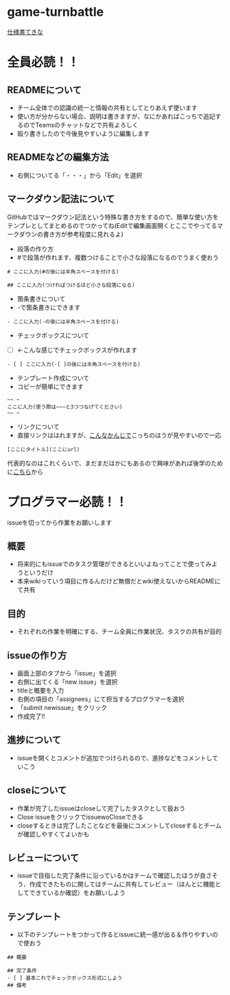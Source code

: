 # game-turnbattle
[仕様書てきな](https://jikeigroupcom-my.sharepoint.com/:w:/g/personal/sdt22csc0002_edu_sca_ac_jp/EUUOLNb3iSFNjWSRf9fc28MBqgHSd6lQdXIcrTVQPsSfEw?e=yNsxaH)

# 全員必読！！
## READMEについて
- チーム全体での認識の統一と情報の共有としてとりあえず使います
- 使い方が分からない場合、説明は書きますが、なにかあればこっちで追記するのでTeamsのチャットなどで共有よろしく
- 殴り書きしたので今後見やすいように編集します

## READMEなどの編集方法
- 右側についてる「・・・」から「Edit」を選択

## マークダウン記法について
GitHubではマークダウン記法という特殊な書き方をするので、簡単な使い方をテンプレとしてまとめるのでつかってね(Editで編集画面開くとここでやってるマークダウンの書き方が参考程度に見れるよ)

- 段落の作り方
- #で段落が作れます、複数つけることで小さな段落になるのでうまく使おう
~~~
# ここに入力(#の後には半角スペースを付ける)
~~~

~~~
## ここに入力(つければつけるほど小さな段落になる)
~~~

- 箇条書きについて
- -で箇条書きにできます
~~~
- ここに入力(-の後には半角スペースを付ける)
~~~

- チェックボックスについて
- [ ] ←こんな感じでチェックボックスが作れます

~~~
- [ ] ここに入力(-[ ]の後には半角スペースを付ける)
~~~

- テンプレート作成について
- コピーが簡単にできます
~~~
~~ ~
ここに入力(使う際は~~~と3つつなげてください)
~~ ~

~~~

- リンクについて
- 直接リンクははれますが、[こんなかんじで](https://notepm.jp/help/how-to-markdown)こっちのほうが見やすいので一応
~~~
[ここにタイトル](ここにurl)
~~~

代表的なのはこれくらいで、まだまだほかにもあるので興味があれば後学のために[こちら](https://notepm.jp/help/how-to-markdown)から

# プログラマー必読！！
issueを切ってから作業をお願いします

## 概要
- 将来的にもissueでのタスク管理ができるといいよねってことで使ってみようというだけ
- 本来wikiっていう項目に作るんだけど無償だとwiki使えないからREADMEにて共有

## 目的
- それぞれの作業を明確にする、チーム全員に作業状況、タスクの共有が目的

## issueの作り方
- 画面上部のタブから「issue」を選択
- 右側に出てくる「new issue」を選択
- titleと概要を入力
- 右側の項目の「assignees」にて担当するプログラマーを選択
- 「submit newissue」をクリック
- 作成完了!!

## 進捗について
- issueを開くとコメントが追加でつけられるので、進捗などをコメントしていこう

## closeについて
- 作業が完了したissueはcloseして完了したタスクとして扱おう
- Close issueをクリックでissuewoCloseできる
- closeするときは完了したことなどを最後にコメントしてcloseするとチームが確認しやすくてよいかも

## レビューについて
- issueで目指した完了条件に沿っているかはチームで確認したほうが良さそう、作成できたものに関してはチームに共有してレビュー（ほんとに機能としてできているか確認）をお願いしよう

## テンプレート
- 以下のテンプレートをつかって作るとissueに統一感が出る＆作りやすいので使おう
~~~
## 概要

## 完了条件 
- [ ] 基本これでチェックボックス形式にしよう
## 備考

~~~
